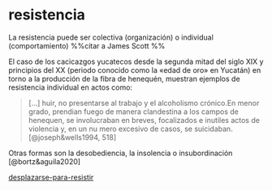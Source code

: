 # resistencia

La resistencia puede ser colectiva (organización) o individual (comportamiento) %%citar a James Scott %%

El caso de los cacicazgos yucatecos desde la segunda mitad del siglo XIX y principios del XX (periodo conocido como la «edad de oro» en Yucatán) en torno a la producción de la fibra de henequén, muestran ejemplos de resistencia individual en actos como:

 >
 > [...] huir, no presentarse al trabajo y el alcoholismo crónico.En menor grado, prendian fuego de manera clandestina a los campos de henequen, se involucraban en breves, focalizados e inutiles actos de violencia y, en un nu mero excesivo de casos, se suicidaban. [@joseph&wells1994, 518]

Otras formas son la desobediencia, la insolencia o insubordinación [@bortz&aguila2020]

[desplazarse-para-resistir](desplazarse-para-resistir.md)
